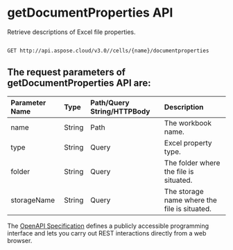 # **getDocumentProperties API**

Retrieve descriptions of Excel file properties. 

```bash

GET http://api.aspose.cloud/v3.0//cells/{name}/documentproperties

```

## The request parameters of **getDocumentProperties** API are: 

| Parameter Name | Type | Path/Query String/HTTPBody | Description | 
| :- | :- | :- |:- | 
|name|String|Path|The workbook name.|
|type|String|Query|Excel property type.|
|folder|String|Query|The folder where the file is situated.|
|storageName|String|Query|The storage name where the file is situated.|


The [OpenAPI Specification](https://reference.aspose.cloud/cells/#/PropertiesController/GetDocumentProperties) defines a publicly accessible programming interface and lets you carry out REST interactions directly from a web browser.
